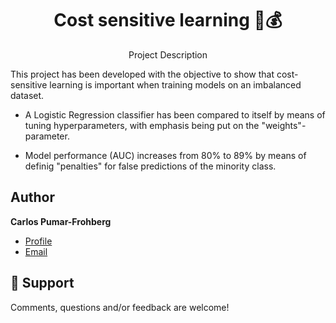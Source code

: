<h1 align="center">Cost sensitive learning 🔨💰</h1>
<p align="center">Project Description</p>

This project has been developed with the objective to show that cost-sensitive learning is important when training models on an imbalanced dataset. 

* A Logistic Regression classifier has been compared to itself by means of tuning hyperparameters, with emphasis being put on the "weights"- parameter.

* Model	performance (AUC) increases from 80% to 89% by means of definig "penalties" for false predictions of the minority class.


## Author

**Carlos Pumar-Frohberg**

- [Profile](https://github.com/cpumarfrohberg)
- [Email](mailto:cpumarfrohberg@gmail.com?subject=Hi "Hi!")


## 🤝 Support

Comments, questions and/or feedback are welcome!
